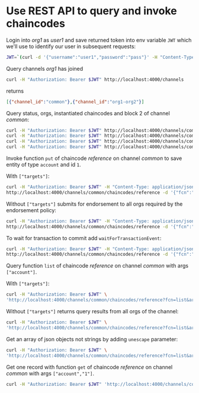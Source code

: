 # Use REST API to query and invoke chaincodes

Login into *org1* as *user1* and save returned token into env variable `JWT` which we'll use to identify our user 
in subsequent requests:
```bash
JWT=`(curl -d '{"username":"user1","password":"pass"}' -H "Content-Type: application/json" http://localhost:4000/users | tr -d '"')`
```

Query channels *org1* has joined
```bash
curl -H "Authorization: Bearer $JWT" http://localhost:4000/channels
```
returns
```json
[{"channel_id":"common"},{"channel_id":"org1-org2"}]
``` 

Query status, orgs, instantiated chaincodes and block 2 of channel *common*:
```bash
curl -H "Authorization: Bearer $JWT" http://localhost:4000/channels/common
curl -H "Authorization: Bearer $JWT" http://localhost:4000/channels/common/chaincodes
curl -H "Authorization: Bearer $JWT" http://localhost:4000/channels/common/orgs
curl -H "Authorization: Bearer $JWT" http://localhost:4000/channels/common/blocks/2
```

Invoke function `put` of chaincode *reference* on channel *common* to save entity of type `account` and id `1`.

With `["targets"]`:
```bash
curl -H "Authorization: Bearer $JWT" -H "Content-Type: application/json" \
http://localhost:4000/channels/common/chaincodes/reference -d '{"fcn":"put","args":["account","1","{name:\"one\"}"],"targets":["peer0.org1.example.com","peer0.org2.example.com"]}'
```
Without `["targets"]` submits for endorsement to all orgs required by the endorsement policy:
```bash
curl -H "Authorization: Bearer $JWT" -H "Content-Type: application/json" \
http://localhost:4000/channels/common/chaincodes/reference -d '{"fcn":"put","args":["account","1","{name:\"one\"}"]}'
```
To wait for transaction to commit add `waitForTransactionEvent`:
```bash
curl -H "Authorization: Bearer $JWT" -H "Content-Type: application/json" \
http://localhost:4000/channels/common/chaincodes/reference -d '{"fcn":"put","args":["account","1","{name:\"one\"}"],"waitForTransactionEvent":true}'
```

Query function `list` of chaincode *reference* on channel *common* with args `["account"]`.

With `["targets"]`:
```bash
curl -H "Authorization: Bearer $JWT" \
'http://localhost:4000/channels/common/chaincodes/reference?fcn=list&args=%5B%22account%22%5D&targets=%5B%22peer0.org1.example.com%22%5D'
```
Without `["targets"]` returns query results from all orgs of the channel:
```bash
curl -H "Authorization: Bearer $JWT" \
'http://localhost:4000/channels/common/chaincodes/reference?fcn=list&args=%5B%22account%22%5D'
```
Get an array of json objects not strings by adding `unescape` parameter:
```bash
curl -H "Authorization: Bearer $JWT" \
'http://localhost:4000/channels/common/chaincodes/reference?fcn=list&args=%5B%22account%22%5D&unescape=true'
```

Get one record with function `get` of chaincode *reference* on channel *common* with args `["account","1"]`.

```bash
curl -H "Authorization: Bearer $JWT" 'http://localhost:4000/channels/common/chaincodes/reference?fcn=get&args=%5B%22account%22%2C%221%22%5D'
```
